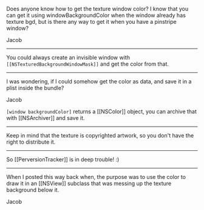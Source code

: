 Does anyone know how to get the texture window color? I know that you can get it using windowBackgroundColor when the window already has texture bgd, but is there any way to get it when you have a pinstripe window?

Jacob

----

You could always create an invisible window with <code>[[NSTexturedBackgroundWindowMask]]</code> and get the color from that.

----

I was wondering, if I could somehow get the color as data, and save it in a plist inside the bundle?

Jacob

<code>[window backgroundColor]</code> returns a [[NSColor]] object, you can archive that with [[NSArchiver]] and save it.

----

Keep in mind that the texture is copyrighted artwork, so you don't have the right to distribute it.

----

So [[PerversionTracker]] is in deep trouble! :)

----

When I posted this way back when, the purpose was to use the color to draw it in an [[NSView]] subclass that was messing up the texture background below it.

Jacob